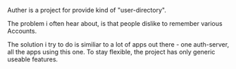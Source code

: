 Auther is a project for provide kind of "user-directory".

The problem i often hear about, is that people dislike to remember various Accounts.

The solution i try to do is similiar to a lot of apps out there - one auth-server, all the apps using this one. To stay flexible, the project has only generic useable features.